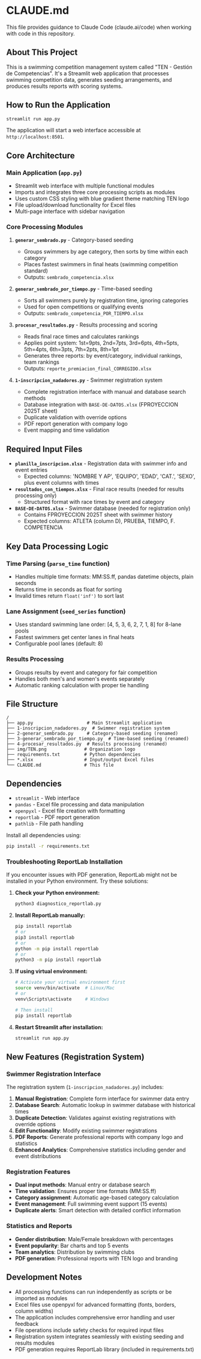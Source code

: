 # CLAUDE.md

This file provides guidance to Claude Code (claude.ai/code) when working with code in this repository.

## About This Project

This is a swimming competition management system called "TEN - Gestión de Competencias". It's a Streamlit web application that processes swimming competition data, generates seeding arrangements, and produces results reports with scoring systems.

## How to Run the Application

```bash
streamlit run app.py
```

The application will start a web interface accessible at `http://localhost:8501`.

## Core Architecture

### Main Application (`app.py`)
- Streamlit web interface with multiple functional modules
- Imports and integrates three core processing scripts as modules
- Uses custom CSS styling with blue gradient theme matching TEN logo
- File upload/download functionality for Excel files
- Multi-page interface with sidebar navigation

### Core Processing Modules

1. **`generar_sembrado.py`** - Category-based seeding
   - Groups swimmers by age category, then sorts by time within each category
   - Places fastest swimmers in final heats (swimming competition standard)
   - Outputs: `sembrado_competencia.xlsx`

2. **`generar_sembrado_por_tiempo.py`** - Time-based seeding  
   - Sorts all swimmers purely by registration time, ignoring categories
   - Used for open competitions or qualifying events
   - Outputs: `sembrado_competencia_POR_TIEMPO.xlsx`

3. **`procesar_resultados.py`** - Results processing and scoring
   - Reads final race times and calculates rankings
   - Applies point system: 1st=9pts, 2nd=7pts, 3rd=6pts, 4th=5pts, 5th=4pts, 6th=3pts, 7th=2pts, 8th=1pt
   - Generates three reports: by event/category, individual rankings, team rankings
   - Outputs: `reporte_premiacion_final_CORREGIDO.xlsx`

4. **`1-inscripcion_nadadores.py`** - Swimmer registration system
   - Complete registration interface with manual and database search methods
   - Database integration with `BASE-DE-DATOS.xlsx` (FPROYECCION 2025T sheet)
   - Duplicate validation with override options
   - PDF report generation with company logo
   - Event mapping and time validation

## Required Input Files

- **`planilla_inscripcion.xlsx`** - Registration data with swimmer info and event entries
  - Expected columns: 'NOMBRE Y AP', 'EQUIPO', 'EDAD', 'CAT.', 'SEXO', plus event columns with times
- **`resultados_con_tiempos.xlsx`** - Final race results (needed for results processing only)
  - Structured format with race times by event and category
- **`BASE-DE-DATOS.xlsx`** - Swimmer database (needed for registration only)
  - Contains FPROYECCION 2025T sheet with swimmer history
  - Expected columns: ATLETA (column D), PRUEBA, TIEMPO, F. COMPETENCIA

## Key Data Processing Logic

### Time Parsing (`parse_time` function)
- Handles multiple time formats: MM:SS.ff, pandas datetime objects, plain seconds
- Returns time in seconds as float for sorting
- Invalid times return `float('inf')` to sort last

### Lane Assignment (`seed_series` function)  
- Uses standard swimming lane order: [4, 5, 3, 6, 2, 7, 1, 8] for 8-lane pools
- Fastest swimmers get center lanes in final heats
- Configurable pool lanes (default: 8)

### Results Processing
- Groups results by event and category for fair competition
- Handles both men's and women's events separately
- Automatic ranking calculation with proper tie handling

## File Structure

```
/
├── app.py                    # Main Streamlit application
├── 1-inscripcion_nadadores.py  # Swimmer registration system
├── 2-generar_sembrado.py     # Category-based seeding (renamed)
├── 3-generar_sembrado_por_tiempo.py  # Time-based seeding (renamed)
├── 4-procesar_resultados.py  # Results processing (renamed)
├── img/TEN.png              # Organization logo
├── requirements.txt         # Python dependencies
├── *.xlsx                   # Input/output Excel files
└── CLAUDE.md                # This file
```

## Dependencies

- `streamlit` - Web interface
- `pandas` - Excel file processing and data manipulation
- `openpyxl` - Excel file creation with formatting
- `reportlab` - PDF report generation
- `pathlib` - File path handling

Install all dependencies using:
```bash
pip install -r requirements.txt
```

### Troubleshooting ReportLab Installation

If you encounter issues with PDF generation, ReportLab might not be installed in your Python environment. Try these solutions:

1. **Check your Python environment:**
   ```bash
   python3 diagnostico_reportlab.py
   ```

2. **Install ReportLab manually:**
   ```bash
   pip install reportlab
   # or
   pip3 install reportlab
   # or
   python -m pip install reportlab
   # or  
   python3 -m pip install reportlab
   ```

3. **If using virtual environment:**
   ```bash
   # Activate your virtual environment first
   source venv/bin/activate  # Linux/Mac
   # or
   venv\Scripts\activate     # Windows
   
   # Then install
   pip install reportlab
   ```

4. **Restart Streamlit after installation:**
   ```bash
   streamlit run app.py
   ```

## New Features (Registration System)

### Swimmer Registration Interface
The registration system (`1-inscripcion_nadadores.py`) includes:

1. **Manual Registration**: Complete form interface for swimmer data entry
2. **Database Search**: Automatic lookup in swimmer database with historical times
3. **Duplicate Detection**: Validates against existing registrations with override options
4. **Edit Functionality**: Modify existing swimmer registrations
5. **PDF Reports**: Generate professional reports with company logo and statistics
6. **Enhanced Analytics**: Comprehensive statistics including gender and event distributions

### Registration Features
- **Dual input methods**: Manual entry or database search
- **Time validation**: Ensures proper time formats (MM:SS.ff)
- **Category assignment**: Automatic age-based category calculation
- **Event management**: Full swimming event support (15 events)
- **Duplicate alerts**: Smart detection with detailed conflict information

### Statistics and Reports
- **Gender distribution**: Male/Female breakdown with percentages
- **Event popularity**: Bar charts and top 5 events
- **Team analytics**: Distribution by swimming clubs
- **PDF generation**: Professional reports with TEN logo and branding

## Development Notes

- All processing functions can run independently as scripts or be imported as modules
- Excel files use openpyxl for advanced formatting (fonts, borders, column widths)
- The application includes comprehensive error handling and user feedback
- File operations include safety checks for required input files
- Registration system integrates seamlessly with existing seeding and results modules
- PDF generation requires ReportLab library (included in requirements.txt)